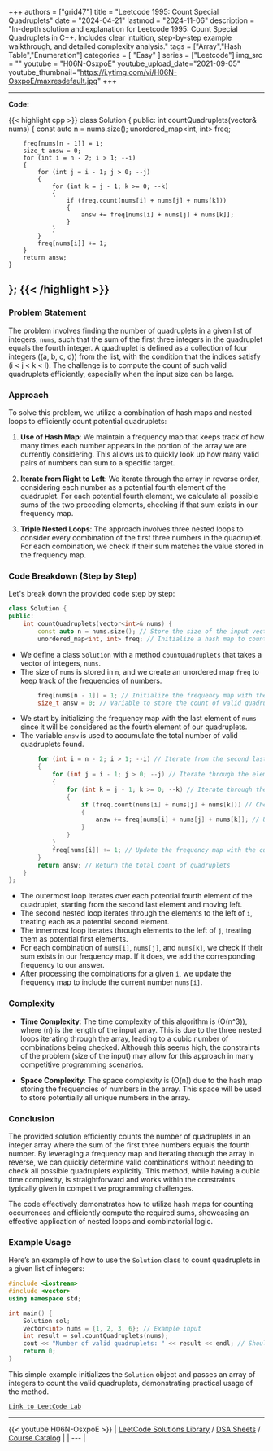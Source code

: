
+++
authors = ["grid47"]
title = "Leetcode 1995: Count Special Quadruplets"
date = "2024-04-21"
lastmod = "2024-11-06"
description = "In-depth solution and explanation for Leetcode 1995: Count Special Quadruplets in C++. Includes clear intuition, step-by-step example walkthrough, and detailed complexity analysis."
tags = ["Array","Hash Table","Enumeration"]
categories = [
    "Easy"
]
series = ["Leetcode"]
img_src = ""
youtube = "H06N-OsxpoE"
youtube_upload_date="2021-09-05"
youtube_thumbnail="https://i.ytimg.com/vi/H06N-OsxpoE/maxresdefault.jpg"
+++



---
**Code:**

{{< highlight cpp >}}
class Solution {
public:
    int countQuadruplets(vector<int>& nums) {
        const auto n = nums.size();
        unordered_map<int, int> freq;
        
        freq[nums[n - 1]] = 1;
        size_t answ = 0;
        for (int i = n - 2; i > 1; --i)
        {
            for (int j = i - 1; j > 0; --j)
            {
                for (int k = j - 1; k >= 0; --k)
                {
                    if (freq.count(nums[i] + nums[j] + nums[k]))
                    {
                        answ += freq[nums[i] + nums[j] + nums[k]];
                    }
                }
            }
            freq[nums[i]] += 1;
        }
        return answ;
    }
};
{{< /highlight >}}
---

### Problem Statement

The problem involves finding the number of quadruplets in a given list of integers, `nums`, such that the sum of the first three integers in the quadruplet equals the fourth integer. A quadruplet is defined as a collection of four integers \((a, b, c, d)\) from the list, with the condition that the indices satisfy \(i < j < k < l\). The challenge is to compute the count of such valid quadruplets efficiently, especially when the input size can be large.

### Approach

To solve this problem, we utilize a combination of hash maps and nested loops to efficiently count potential quadruplets:

1. **Use of Hash Map**: We maintain a frequency map that keeps track of how many times each number appears in the portion of the array we are currently considering. This allows us to quickly look up how many valid pairs of numbers can sum to a specific target.

2. **Iterate from Right to Left**: We iterate through the array in reverse order, considering each number as a potential fourth element of the quadruplet. For each potential fourth element, we calculate all possible sums of the two preceding elements, checking if that sum exists in our frequency map.

3. **Triple Nested Loops**: The approach involves three nested loops to consider every combination of the first three numbers in the quadruplet. For each combination, we check if their sum matches the value stored in the frequency map.

### Code Breakdown (Step by Step)

Let's break down the provided code step by step:

```cpp
class Solution {
public:
    int countQuadruplets(vector<int>& nums) {
        const auto n = nums.size(); // Store the size of the input vector
        unordered_map<int, int> freq; // Initialize a hash map to count occurrences
```
- We define a class `Solution` with a method `countQuadruplets` that takes a vector of integers, `nums`.
- The size of `nums` is stored in `n`, and we create an unordered map `freq` to keep track of the frequencies of numbers.

```cpp
        freq[nums[n - 1]] = 1; // Initialize the frequency map with the last element
        size_t answ = 0; // Variable to store the count of valid quadruplets
```
- We start by initializing the frequency map with the last element of `nums` since it will be considered as the fourth element of our quadruplets.
- The variable `answ` is used to accumulate the total number of valid quadruplets found.

```cpp
        for (int i = n - 2; i > 1; --i) // Iterate from the second last element to the third element
        {
            for (int j = i - 1; j > 0; --j) // Iterate through the elements to the left of `i`
            {
                for (int k = j - 1; k >= 0; --k) // Iterate through the elements to the left of `j`
                {
                    if (freq.count(nums[i] + nums[j] + nums[k])) // Check if the sum exists in the map
                    {
                        answ += freq[nums[i] + nums[j] + nums[k]]; // Update the count of valid quadruplets
                    }
                }
            }
            freq[nums[i]] += 1; // Update the frequency map with the current element
        }
        return answ; // Return the total count of quadruplets
    }
};
```
- The outermost loop iterates over each potential fourth element of the quadruplet, starting from the second last element and moving left.
- The second nested loop iterates through the elements to the left of `i`, treating each as a potential second element.
- The innermost loop iterates through elements to the left of `j`, treating them as potential first elements.
- For each combination of `nums[i]`, `nums[j]`, and `nums[k]`, we check if their sum exists in our frequency map. If it does, we add the corresponding frequency to our answer.
- After processing the combinations for a given `i`, we update the frequency map to include the current number `nums[i]`.

### Complexity

- **Time Complexity**: The time complexity of this algorithm is \(O(n^3)\), where \(n\) is the length of the input array. This is due to the three nested loops iterating through the array, leading to a cubic number of combinations being checked. Although this seems high, the constraints of the problem (size of the input) may allow for this approach in many competitive programming scenarios.

- **Space Complexity**: The space complexity is \(O(n)\) due to the hash map storing the frequencies of numbers in the array. This space will be used to store potentially all unique numbers in the array.

### Conclusion

The provided solution efficiently counts the number of quadruplets in an integer array where the sum of the first three numbers equals the fourth number. By leveraging a frequency map and iterating through the array in reverse, we can quickly determine valid combinations without needing to check all possible quadruplets explicitly. This method, while having a cubic time complexity, is straightforward and works within the constraints typically given in competitive programming challenges. 

The code effectively demonstrates how to utilize hash maps for counting occurrences and efficiently compute the required sums, showcasing an effective application of nested loops and combinatorial logic.

### Example Usage

Here’s an example of how to use the `Solution` class to count quadruplets in a given list of integers:

```cpp
#include <iostream>
#include <vector>
using namespace std;

int main() {
    Solution sol;
    vector<int> nums = {1, 2, 3, 6}; // Example input
    int result = sol.countQuadruplets(nums);
    cout << "Number of valid quadruplets: " << result << endl; // Should print the count of valid quadruplets
    return 0;
}
```

This simple example initializes the `Solution` object and passes an array of integers to count the valid quadruplets, demonstrating practical usage of the method.

[`Link to LeetCode Lab`](https://leetcode.com/problems/count-special-quadruplets/description/)

---
{{< youtube H06N-OsxpoE >}}
| [LeetCode Solutions Library](https://grid47.xyz/leetcode/) / [DSA Sheets](https://grid47.xyz/sheets/) / [Course Catalog](https://grid47.xyz/courses/) |
| --- |
